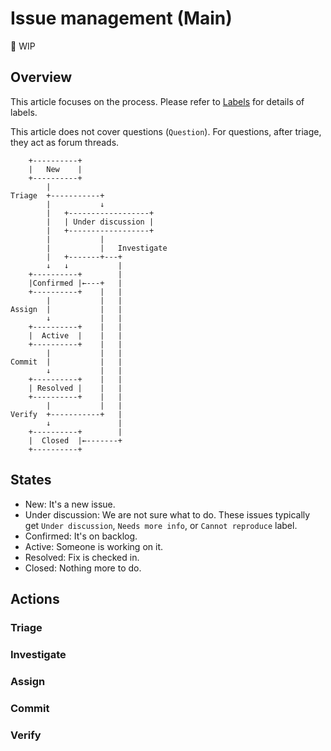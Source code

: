 # Issue management (Main)

<!-- markdownlint-disable-file MD040 -->

🚧 WIP

## Overview

This article focuses on the process. Please refer to [Labels](./labels.md) for details of labels.

This article does not cover questions (`Question`). For questions, after triage, they act as forum threads.

<!-- Ruler unit: 4 spaces -->
```
    +----------+
    |   New    |
    +----------+
        |
Triage  +-----------+
        |           ↓
        |   +------------------+
        |   | Under discussion |
        |   +------------------+
        |           |
        |           |   Investigate
        |   +-------+---+
        ↓   ↓           |
    +----------+        |
    |Confirmed |←---+   |
    +----------+    |   |
        |           |   |
Assign  |           |   |
        ↓           |   |
    +----------+    |   |
    |  Active  |    |   |
    +----------+    |   |
        |           |   |
Commit  |           |   |
        ↓           |   |
    +----------+    |   |
    | Resolved |    |   |
    +----------+    |   |
        |           |   |
Verify  +-----------+   |
        ↓               |
    +----------+        |
    |  Closed  |←-------+
    +----------+
```

## States

* New: It's a new issue.
* Under discussion: We are not sure what to do. These issues typically get `Under discussion`, `Needs more info`, or `Cannot reproduce` label.
* Confirmed: It's on backlog.
* Active: Someone is working on it.
* Resolved: Fix is checked in.
* Closed: Nothing more to do.

## Actions

### Triage

### Investigate

### Assign

### Commit

### Verify
